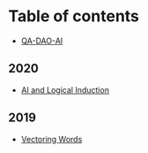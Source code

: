 # Table of contents

* [QA-DAO-AI](README.md)

## 2020

* [AI and Logical Induction](2020/ai-and-logical-induction.md)

## 2019

* [Vectoring Words](2019/vectoring-words.md)
